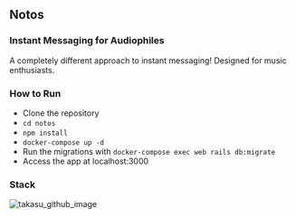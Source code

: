 Notos
---
### Instant Messaging for Audiophiles

A completely different approach to instant messaging! Designed for music enthusiasts.

### How to Run
* Clone the repository
* `cd notos`
* `npm install`
* `docker-compose up -d`
* Run the migrations with `docker-compose exec web rails db:migrate`
* Access the app at localhost:3000

### Stack
![takasu_github_image](https://user-images.githubusercontent.com/50502021/177503462-7c89f209-9474-457f-ad40-e75a3b15f68f.png)
